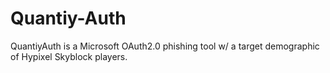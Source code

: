 # Quantiy-Auth
QuantiyAuth is a Microsoft OAuth2.0 phishing tool w/ a target demographic of Hypixel Skyblock players.
